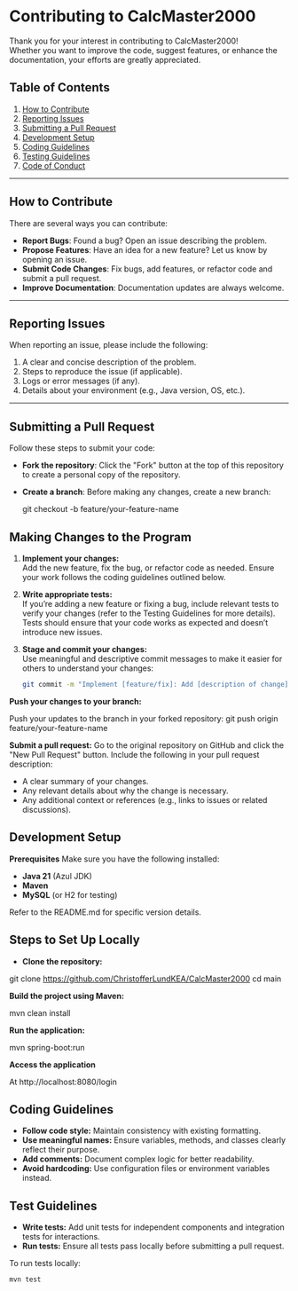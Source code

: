 # Contributing to CalcMaster2000

Thank you for your interest in contributing to CalcMaster2000!  
Whether you want to improve the code, suggest features, or enhance the documentation, your efforts are greatly appreciated.

## Table of Contents

1. [How to Contribute](#how-to-contribute)
2. [Reporting Issues](#reporting-issues)
3. [Submitting a Pull Request](#submitting-a-pull-request)
4. [Development Setup](#development-setup)
5. [Coding Guidelines](#coding-guidelines)
6. [Testing Guidelines](#testing-guidelines)
7. [Code of Conduct](#code-of-conduct)

---

## How to Contribute

There are several ways you can contribute:

- **Report Bugs**: Found a bug? Open an issue describing the problem.  
- **Propose Features**: Have an idea for a new feature? Let us know by opening an issue.  
- **Submit Code Changes**: Fix bugs, add features, or refactor code and submit a pull request.  
- **Improve Documentation**: Documentation updates are always welcome.  

---

## Reporting Issues

When reporting an issue, please include the following:

1. A clear and concise description of the problem.  
2. Steps to reproduce the issue (if applicable).  
3. Logs or error messages (if any).  
4. Details about your environment (e.g., Java version, OS, etc.).  

---

## Submitting a Pull Request

Follow these steps to submit your code:

- **Fork the repository**: Click the "Fork" button at the top of this repository to create a personal copy of the repository.
- **Create a branch**: Before making any changes, create a new branch:
   
   git checkout -b feature/your-feature-name
## Making Changes to the Program

1. **Implement your changes:**  
   Add the new feature, fix the bug, or refactor code as needed. Ensure your work follows the coding guidelines outlined below.

2. **Write appropriate tests:**  
   If you’re adding a new feature or fixing a bug, include relevant tests to verify your changes (refer to the Testing Guidelines for more details). Tests should ensure that your code works as expected and doesn’t introduce new issues.

3. **Stage and commit your changes:**  
   Use meaningful and descriptive commit messages to make it easier for others to understand your changes:
   ```bash
   git commit -m "Implement [feature/fix]: Add [description of change]"
   
**Push your changes to your branch:**

Push your updates to the branch in your forked repository:
   git push origin feature/your-feature-name

**Submit a pull request:**
Go to the original repository on GitHub and click the "New Pull Request" button. Include the following in your pull request description:

- A clear summary of your changes.
- Any relevant details about why the change is necessary.
- Any additional context or references (e.g., links to issues or related discussions).

## Development Setup

**Prerequisites**
Make sure you have the following installed:
- **Java 21** (Azul JDK)
- **Maven**
- **MySQL** (or H2 for testing)

Refer to the README.md for specific version details.

## Steps to Set Up Locally

- **Clone the repository:**

git clone https://github.com/ChristofferLundKEA/CalcMaster2000
cd main

**Build the project using Maven:**

mvn clean install

**Run the application:**

mvn spring-boot:run

**Access the application** 

At http://localhost:8080/login

## Coding Guidelines

- **Follow code style:** Maintain consistency with existing formatting.  
- **Use meaningful names:** Ensure variables, methods, and classes clearly reflect their purpose.  
- **Add comments:** Document complex logic for better readability.  
- **Avoid hardcoding:** Use configuration files or environment variables instead.  

## Test Guidelines

- **Write tests:** Add unit tests for independent components and integration tests for interactions.  
- **Run tests:** Ensure all tests pass locally before submitting a pull request.  

To run tests locally:  
```bash
mvn test
